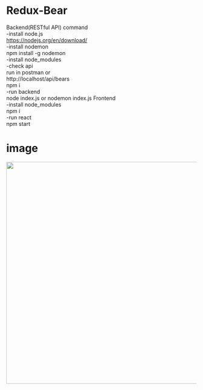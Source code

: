 # Redux-Bear
Backend(RESTful API) command</br>
-install node.js</br>
https://nodejs.org/en/download/ </br>
-install nodemon</br>
npm install -g nodemon</br>
-install node_modules</br>
-check api</br>
 run in postman or </br>
http://localhost/api/bears</br>
npm i </br>
-run backend</br>
node index.js or nodemon index.js
Frontend </br>
-install node_modules</br>
npm i </br>
-run react</br>
npm start </br>
# image
<img src="https://scontent.fbkk14-1.fna.fbcdn.net/v/t1.15752-9/89658857_262075841456326_6609990926657912832_n.png?_nc_cat=100&amp;_nc_sid=b96e70&amp;_nc_ohc=R3OPmE2i2T4AX-0t_ND&amp;_nc_ht=scontent.fbkk14-1.fna&amp;oh=7cee364f4a3388fb01bb8fb9da44789b&amp;oe=5E95527B" alt="" class="img" style="width: 733px; height: 586px;">
